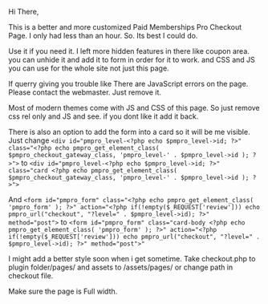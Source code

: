 Hi There,

This is a better and more customized Paid Memberships Pro Checkout Page. I only had less than an hour. So. Its best I could do.

Use it if you need it. I left more hidden features in there like coupon area. you can unhide it and add it to form in order for it to work. and CSS and JS you can use for the whole site not just this page.


If querry giving you trouble like There are JavaScript errors on the page. Please contact the webmaster. Just remove it.

Most of modern themes come with JS and CSS of this page. So just remove css rel only and JS and see. if you dont like it add it back.

There is also an option to add the form into a card so it will be me visible. Just change 
``` <div id="pmpro_level-<?php echo $pmpro_level->id; ?>" class="<?php echo pmpro_get_element_class( $pmpro_checkout_gateway_class, 'pmpro_level-' . $pmpro_level->id ); ?>"> ``` to ``` <div id="pmpro_level-<?php echo $pmpro_level->id; ?>" class="card <?php echo pmpro_get_element_class( $pmpro_checkout_gateway_class, 'pmpro_level-' . $pmpro_level->id ); ?>"> ```
  
  And 
``` <form id="pmpro_form" class="<?php echo pmpro_get_element_class( 'pmpro_form' ); ?>" action="<?php if(!empty($_REQUEST['review'])) echo pmpro_url("checkout", "?level=" . $pmpro_level->id); ?>" method="post"> ```
to ``` <form id="pmpro_form" class="card-body <?php echo pmpro_get_element_class( 'pmpro_form' ); ?>" action="<?php if(!empty($_REQUEST['review'])) echo pmpro_url("checkout", "?level=" . $pmpro_level->id); ?>" method="post">" ```
  
  
  I might add a better style soon when i get sometime.
Take checkout.php to plugin folder/pages/ and assets to /assets/pages/ or change path in checkout file.

Make sure the page is Full width.
